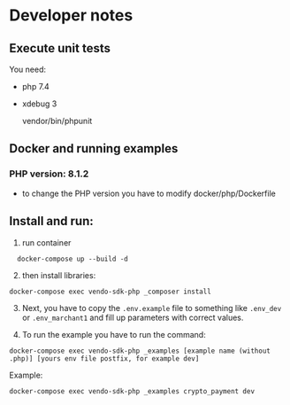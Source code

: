 # Developer notes

## Execute unit tests

You need:
- php 7.4
- xdebug 3


    vendor/bin/phpunit


## Docker and running examples 

### PHP version: 8.1.2
  - to change the PHP version you have to modify docker/php/Dockerfile

## Install and run:

1. run container


`  docker-compose up --build -d`


2. then install libraries:

`docker-compose exec vendo-sdk-php _composer install`

3. Next, you have to copy the `.env.example` file to something like `.env_dev` or `.env_marchant1` and fill up parameters with correct values.

4. To run the example you have to run the command:

`docker-compose exec vendo-sdk-php _examples [example name (without .php)] [yours env file postfix, for example dev]
`

Example:

`docker-compose exec vendo-sdk-php _examples crypto_payment dev`